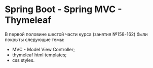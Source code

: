 # Spring Boot - Spring MVC - Thymeleaf

В первой половине шестой части курса (занятия №158-162) были покрыты следующие темы:
- MVC - Model View Controller;
- thymeleaf html templates;
- css styles.
